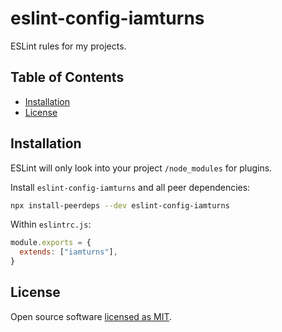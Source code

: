 # eslint-config-iamturns

ESLint rules for my projects.

## Table of Contents

<!-- START doctoc generated TOC please keep comment here to allow auto update -->
<!-- DON'T EDIT THIS SECTION, INSTEAD RE-RUN doctoc TO UPDATE -->

- [Installation](#installation)
- [License](#license)

<!-- END doctoc generated TOC please keep comment here to allow auto update -->

## Installation

ESLint will only look into your project `/node_modules` for plugins.

Install `eslint-config-iamturns` and all peer dependencies:

```bash
npx install-peerdeps --dev eslint-config-iamturns
```

Within `eslintrc.js`:

```javascript
module.exports = {
  extends: ["iamturns"],
}
```

## License

Open source software [licensed as MIT](https://github.com/iamturns/eslint-config-iamturns/blob/master/LICENSE).
